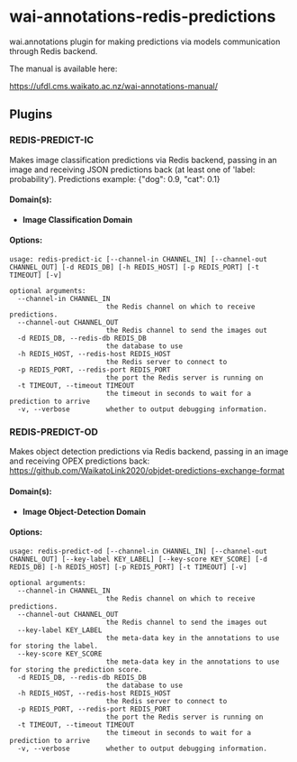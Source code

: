 # wai-annotations-redis-predictions
wai.annotations plugin for making predictions via models communication through Redis backend.

The manual is available here:

https://ufdl.cms.waikato.ac.nz/wai-annotations-manual/

## Plugins
### REDIS-PREDICT-IC
Makes image classification predictions via Redis backend, passing in an image and receiving JSON predictions back (at least one of 'label: probability').
Predictions example:
{"dog": 0.9, "cat": 0.1}

#### Domain(s):
- **Image Classification Domain**

#### Options:
```
usage: redis-predict-ic [--channel-in CHANNEL_IN] [--channel-out CHANNEL_OUT] [-d REDIS_DB] [-h REDIS_HOST] [-p REDIS_PORT] [-t TIMEOUT] [-v]

optional arguments:
  --channel-in CHANNEL_IN
                        the Redis channel on which to receive predictions.
  --channel-out CHANNEL_OUT
                        the Redis channel to send the images out
  -d REDIS_DB, --redis-db REDIS_DB
                        the database to use
  -h REDIS_HOST, --redis-host REDIS_HOST
                        the Redis server to connect to
  -p REDIS_PORT, --redis-port REDIS_PORT
                        the port the Redis server is running on
  -t TIMEOUT, --timeout TIMEOUT
                        the timeout in seconds to wait for a prediction to arrive
  -v, --verbose         whether to output debugging information.
```


### REDIS-PREDICT-OD
Makes object detection predictions via Redis backend, passing in an image and receiving OPEX predictions back:
https://github.com/WaikatoLink2020/objdet-predictions-exchange-format

#### Domain(s):
- **Image Object-Detection Domain**

#### Options:
```
usage: redis-predict-od [--channel-in CHANNEL_IN] [--channel-out CHANNEL_OUT] [--key-label KEY_LABEL] [--key-score KEY_SCORE] [-d REDIS_DB] [-h REDIS_HOST] [-p REDIS_PORT] [-t TIMEOUT] [-v]

optional arguments:
  --channel-in CHANNEL_IN
                        the Redis channel on which to receive predictions.
  --channel-out CHANNEL_OUT
                        the Redis channel to send the images out
  --key-label KEY_LABEL
                        the meta-data key in the annotations to use for storing the label.
  --key-score KEY_SCORE
                        the meta-data key in the annotations to use for storing the prediction score.
  -d REDIS_DB, --redis-db REDIS_DB
                        the database to use
  -h REDIS_HOST, --redis-host REDIS_HOST
                        the Redis server to connect to
  -p REDIS_PORT, --redis-port REDIS_PORT
                        the port the Redis server is running on
  -t TIMEOUT, --timeout TIMEOUT
                        the timeout in seconds to wait for a prediction to arrive
  -v, --verbose         whether to output debugging information.
```
